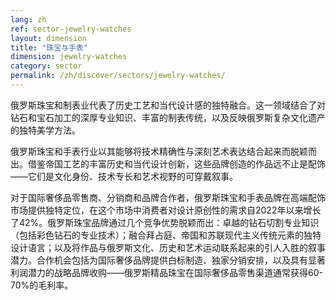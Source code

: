 ```yaml
---
lang: zh
ref: sector-jewelry-watches
layout: dimension
title: "珠宝与手表"
dimension: jewelry-watches
category: sector
permalink: /zh/discover/sectors/jewelry-watches/
---
```


俄罗斯珠宝和制表业代表了历史工艺和当代设计感的独特融合。这一领域结合了对钻石和宝石加工的深厚专业知识、丰富的制表传统，以及反映俄罗斯复杂文化遗产的独特美学方法。

俄罗斯珠宝和手表行业以其能够将技术精确性与深刻艺术表达结合起来而脱颖而出。借鉴帝国工艺的丰富历史和当代设计创新，这些品牌创造的作品远不止是配饰——它们是文化身份、技术专长和艺术视野的可穿戴叙事。

对于国际奢侈品零售商、分销商和品牌合作者，俄罗斯珠宝和手表品牌在高端配饰市场提供独特定位，在这个市场中消费者对设计原创性的需求自2022年以来增长了42%。俄罗斯珠宝品牌通过几个竞争优势脱颖而出：卓越的钻石切割专业知识（包括彩色钻石的专业技术）；融合拜占庭、帝国和苏联现代主义传统元素的独特设计语言；以及将作品与俄罗斯文化、历史和艺术运动联系起来的引人入胜的叙事潜力。合作机会包括为国际奢侈品牌提供白标制造、独家分销安排，以及具有显著利润潜力的战略品牌收购——俄罗斯精品珠宝在国际奢侈品零售渠道通常获得60-70%的毛利率。
